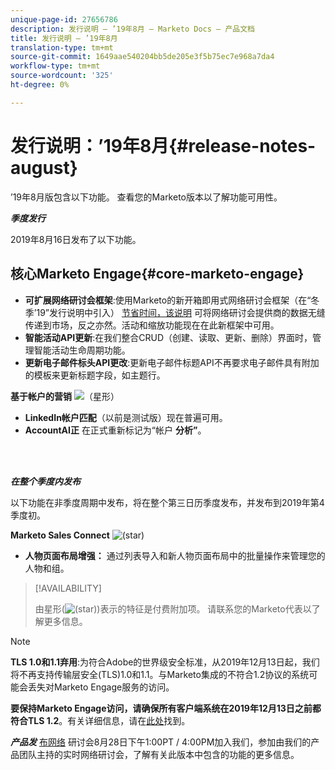 ```yaml
---
unique-page-id: 27656786
description: 发行说明 — ’19年8月 — Marketo Docs — 产品文档
title: 发行说明 — ’19年8月
translation-type: tm+mt
source-git-commit: 1649aae540204bb5de205e3f5b75ec7e968a7da4
workflow-type: tm+mt
source-wordcount: '325'
ht-degree: 0%

---
```



# 发行说明：’19年8月{#release-notes-august}

’19年8月版包含以下功能。 查看您的Marketo版本以了解功能可用性。

**_季度发行_**

2019年8月16日发布了以下功能。

## 核心Marketo Engage{#core-marketo-engage}

* **可扩展网络研讨会框架**:使用Marketo的新开箱即用式网络研讨会框架（在“冬季’19”发行说明中引入） [节省时间，该说明](/help/marketo/release-notes/2019/release-notes-winter-19.md) 可将网络研讨会提供商的数据无缝传递到市场，反之亦然。活动和缩放功能现在在此新框架中可用。
* **智能活动API更新**:在我们整合CRUD（创建、读取、更新、删除）界面时，管理智能活动生命周期功能。
* **更新电子邮件标头API更改**:更新电子邮件标题API不再要求电子邮件具有附加的模板来更新标题字段，如主题行。

**基于帐户的营销** ![（星形）](assets/star-yellow.svg)

* **LinkedIn帐户匹配**（以前是测试版）现在普遍可用。
* **AccountAI正** 在正式重新标记为“帐户 **分析”**。

<br> 

**_在整个季度内发布_**

以下功能在非季度周期中发布，将在整个第三日历季度发布，并发布到2019年第4季度初。

**Marketo Sales Connect** ![(star)](assets/star-yellow.svg)

* **人物页面布局增强：** 通过列表导入和新人物页面布局中的批量操作来管理您的人物和组。

>[!AVAILABILITY]
>
>由星形(![(star)](assets/star-yellow.svg))表示的特征是付费附加项。 请联系您的Marketo代表以了解更多信息。

>[!NOTE]
>
>**TLS 1.0和1.1弃用**:为符合Adobe的世界级安全标准，从2019年12月13日起，我们将不再支持传输层安全(TLS)1.0和1.1。与Marketo集成的不符合1.2协议的系统可能会丢失对Marketo Engage服务的访问。
>
>**要保持Marketo Engage访问，请确保所有客户端系统在2019年12月13日之前都符合TLS 1.2**。有关详细信息，请在[此处](https://nation.marketo.com/docs/DOC-7059-tls-10-11-deprecation-faq)找到。

**_产品发_** [布网络](https://engage.marketo.com/August_19_Release_Webinar.html) 研讨会8月28日下午1:00PT / 4:00PM加入我们，参加由我们的产品团队主持的实时网络研讨会，了解有关此版本中包含的功能的更多信息。
